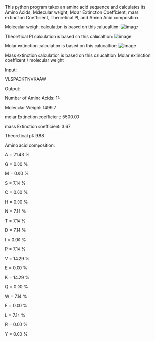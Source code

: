 This python program takes an amino acid sequence and calculates its Amino Acids, Molecular weight,  Molar Extinction Coefficient, mass extinction Coefficient, Theoretical PI, and Amino Acid composition.

Molecular weight calculation is based on this calucaltion: 
![image](https://github.com/rwanless1/Bioinformatics-Command-Line-Python-Programs/assets/123345184/4ec3f660-6287-441d-9d05-942dbf142cef)

Theoretical PI calculation is based on this calucaltion:
![image](https://github.com/rwanless1/Bioinformatics-Command-Line-Python-Programs/assets/123345184/4da4d71f-b7ab-473d-b039-1b8ae4d6f2b7)


Molar extinction calculation is based on this calucaltion: 
![image](https://github.com/rwanless1/Bioinformatics-Command-Line-Python-Programs/assets/123345184/1d9aa292-f0a7-4442-bdac-fb1eab6194bc)


Mass extinction calculation is based on this calucaltion: 
  Molar extinction coefficent / molecular weight

  Input: 
  
  VLSPADKTNVKAAW

  Output: 
  
Number of Amino Acids: 14

Molecular Weight: 1499.7

molar Extinction coefficient: 5500.00

mass Extinction coefficient: 3.67

Theoretical pI: 9.88

Amino acid composition:

A = 21.43 %

G = 0.00 %

M = 0.00 %

S = 7.14 %

C = 0.00 %

H = 0.00 %

N = 7.14 %

T = 7.14 %

D = 7.14 %

I = 0.00 %

P = 7.14 %

V = 14.29 %

E = 0.00 %

K = 14.29 %

Q = 0.00 %

W = 7.14 %

F = 0.00 %

L = 7.14 %

R = 0.00 %

Y = 0.00 %
